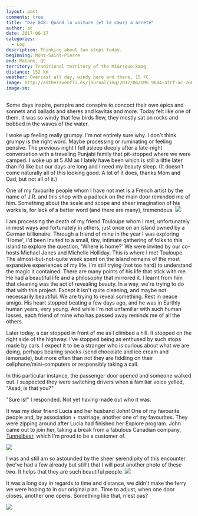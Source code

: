 ```yaml
---
layout: post
comments: true
title: "Day 048: Quand la voiture (et le cœur) a arreté"
author: ac
date: 2017-06-17
categories:
  - Log
description: Thinking about two stops today.
beginning: Mont-Saint-Pierre
end: Matane, QC
territory: Traditional territory of the Mi&rsquo;kmaq 
distance: 152 km
weather: Overcast all day, windy here and there, 15 ºC
image: http://astheravenfli.es/journal/img/2017/06/IMG_9644-atrf-ac-2000-web.jpg
image-sm:
---
```


Some days inspire, perspire and conspire to concoct their own epics and sonnets and ballads and sheres and kavitas and more. Today felt like one of them. It was so windy that few birds flew, they mostly sat on rocks and bobbed in the waves of the water.

I woke up feeling really grumpy. I'm not entirely sure why. I don't think grumpy is the right word. Maybe processing or ruminating or feeling pensive. The previous night I fell asleep deeply after a late-night conversation with a traveling Punjabi family that pit-stopped where we were camped. I woke up at 5 AM as I lately have been which is still a little later than I'd like but our days are long and I need my beauty sleep. (It doesn't come naturally all of this looking good. A lot of it does, thanks Mom and Dad, but not all of it.)

One of my favourite people whom I have not met is a French artist by the name of J.R. and this shop with a padlock on the main door reminded me of him. Something about the scale and scope and sheer imagination of his works is, for lack of a better word (and there are many), tremendous.
<img src="http://astheravenfli.es/journal/img/2017/06/IMG_9638-atrf-ac-2000-web.jpg">

I am processing the death of my friend Touloupe whom I met, unfortunately in most ways and fortunately in others, just once on an island owned by a German billionaire. Through a friend of mine in the year I was exploring 'Home', I'd been invited to a small, tiny, intimate gathering of folks to this island to explore the question, 'Where is home?' We were invited by our co-hosts Michael Jones and Michelle Holliday. This is where I met Touloupe. The almost-but-not-quite week spent on the island remains of the most expansive experiences of my life. I'm still trying (not too hard) to understand the magic it contained. There are many points of his life that stick with me. He had a beautiful life and a philosophy that mirrored it. I learnt from him that cleaning was the act of revealing beauty. In a way, we're trying to do that with this project. Except it isn't quite cleaning, and maybe not necessarily beautiful. We are trying to reveal something. Rest in peace amigo. His heart stopped beating a few days ago, and he was in Earthly human years, very young. And while I'm not unfamiliar with such human losses, each friend of mine who has passed away reminds me of all the others.

Later today, a car stopped in front of me as I climbed a hill. It stopped on the right side of the highway. I've stopped being as enthused by such stops made by cars. I expect it to be a stranger who is curious about what we are doing, perhaps bearing snacks (send chocolate and ice cream and lemonade), but more often than not they are fiddling on their cellphone/mini-computers or responsibly taking a call. 

In this particular instance, the passenger door opened and someone walked out. I suspected they were switching drivers when a familiar voice yelled, "Asad, is that you?"

"Sure is!" I responded. Not yet having made out who it was. 

It was my dear friend Lucia and her husband John! One of my favourite people and, by association + marriage, another one of my favourites. They were zipping around after Lucia had finished her Explore program. John came out to join her, taking a break from a fabulous Canadian company, [Tunnelbear](http://tunnelbear.com), which I'm proud to be a customer of.

<img src="http://astheravenfli.es/journal/img/2017/06/IMG_9647-atrf-ac-2000-web.jpg">

I was and still am so astounded by the sheer serendipity of this encounter (we've had a few already but still!) that I will post another photo of these two. It helps that they are such beautiful people.
<img src="http://astheravenfli.es/journal/img/2017/06/IMG_9648-atrf-ac-2000-web.jpg">

It was a long day in regards to time and distance, we didn't make the ferry we were hoping to in our original plan. Time to adjust, when one door closes, another one opens. Something like that, n'est pas?

<img src="http://astheravenfli.es/journal/img/2017/06/IMG_3777-atrf-jcr-2000-web.jpg">
